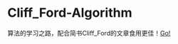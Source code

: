 # Cliff_Ford-Algorithm

算法的学习之路，配合简书Cliff_Ford的文章食用更佳！[Go!](https://www.jianshu.com/u/a6292c85a9b7)

